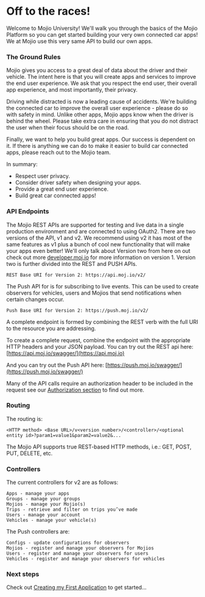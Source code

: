 # Off to the races! #

Welcome to Mojio University! We'll walk you through the basics of the Mojio Platform so you can get started building your very own connected car apps! We at Mojio use this very same API to build our own apps.

### The Ground Rules ###

Mojio gives you access to a great deal of data about the driver and their vehicle. The intent here is that you will create apps and services to improve the end user experience. We ask that you respect the end user, their overall app experience, and most importantly, their privacy.

Driving while distracted is now a leading cause of accidents. We're building the connected car to improve the overall user experience - please do so with safety in mind. Unlike other apps, Mojio apps know when the driver is behind the wheel. Please take extra care in ensuring that you do not distract the user when their focus should be on the road.

Finally, we want to help you build great apps. Our success is dependent on it. If there is anything we can do to make it easier to build car connected apps, please reach out to the Mojio team. 

In summary:

* Respect user privacy.
* Consider driver safety when designing your apps.
* Provide a great end user experience.
* Build great car connected apps!

### API Endpoints ###

The Mojio REST APIs are supported for testing and live data in a single production environment and are connected to using OAuth2. There are two versions of the API, v1 and v2. We recommend using v2 it has most of the same features as v1 plus a bunch of cool new functionality that will make your apps even better! We'll only talk about Version two from here on out check out more [developer.moj.io](https://developer.moj.io) for more information on version 1. Version two is further divided into the REST and PUSH APIs. 

	REST Base URI for Version 2: https://api.moj.io/v2/

 The Push API for is for subscribing to live events. This can be used  to create observers for vehicles, users and Mojios that send notifications when certain changes occur.

    Push Base URI for Version 2: https://push.moj.io/v2/

A complete endpoint is formed by combining the REST verb with the full URI to the resource you are addressing.

To create a complete request, combine the endpoint with the appropriate HTTP headers and your JSON payload. You can try out the REST api here: 
[https://api.moj.io/swagger/](https://api.moj.io)

And you can try out the Push API here: 
[https://push.moj.io/swagger/](https://push.moj.io/swagger/)

Many of the API calls require an authorization header to be included in the request see our [ Authorization section](#/content/cms.Getting_Started.Authorization) to find out more.



### Routing ###

The routing is:

	<HTTP method> <Base URL>/v<version number>/<controller>/<optional entity id>?param1=value1&param2=value2&...

The Mojio API supports true REST-based HTTP methods, i.e.: GET, POST, PUT, DELETE, etc.

### Controllers ###

The current controllers for v2 are as follows:

    Apps - manage your apps
    Groups - manage your groups
    Mojios - manage your Mojio(s)
    Trips - retrieve and filter on trips you’ve made
    Users - manage your account
    Vehicles - manage your vehicle(s)

The Push controllers are:

    Configs - update configurations for observers
    Mojios - register and manage your observers for Mojios
    Users - register and manage your observers for users
    Vehicles - register and manage your observers for vehicles

### Next steps ###

Check out [Creating my First Application](#/content/cms.Getting_Started.Creating_an_Application) to get started...
